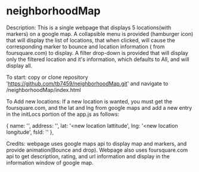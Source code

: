 # neighborhoodMap

Description: 
  This is a single webpage that displays 5 locations(with markers) on a google map. A collapsible menu
  is provided (hamburger icon) that will display the list of locations, that when clicked, will cause
  the corresponding marker to bounce and location information ( from foursquare.com) to display.
  A filter drop-down is provided that will display only the filtered location and it's information, which 
  defaults to All, and will display all.
 
To start:
  copy or clone repository 'https://github.com/tb7459/neighborhoodMap.git'
  and navigate to <filepath>/neighborhoodMap/index.html

To Add new locations:
  If a new location is wanted, you must get the foursquare.com, and the lat and lng from google maps
  and add a new entry in the initLocs portion of the app.js as follows:

  {
     name: '<new location name>',
     address: '<new location address>',
     lat: '<new location lattitude',
     lng: '<new location longitude',
     fsId: '<new location foursquare id>'
  },

Credits:
  webpage uses google maps api to display map and markers, and provide animation(Bounce and drop).
  Webpage also uses foursquare.com api to get description, rating, and url information and display 
  in the information window of google map.


